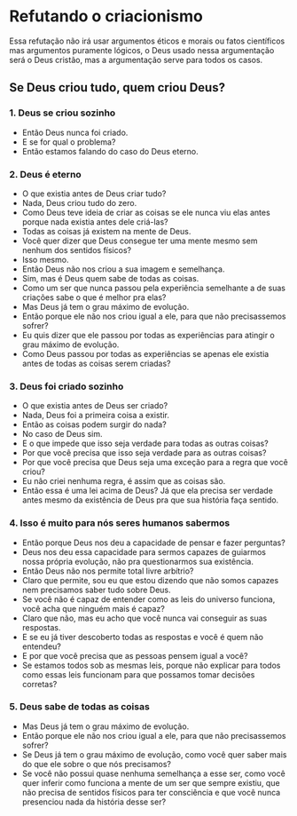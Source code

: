 # Refutando o criacionismo

Essa refutação não irá usar argumentos éticos e morais ou fatos científicos mas argumentos puramente lógicos, o Deus usado nessa argumentação será o Deus cristão, mas a argumentação serve para todos os casos.




## Se Deus criou tudo, quem criou Deus?



### 1. Deus se criou sozinho

- Então Deus nunca foi criado.
- E se for qual o problema?
- Então estamos falando do caso do Deus eterno.



### 2. Deus é eterno

- O que existia antes de Deus criar tudo?
- Nada, Deus criou tudo do zero.
- Como Deus teve ideia de criar as coisas se ele nunca viu elas antes porque nada existia antes dele criá-las?
- Todas as coisas já existem na mente de Deus.
- Você quer dizer que Deus consegue ter uma mente mesmo sem nenhum dos sentidos físicos?
- Isso mesmo.
- Então Deus não nos criou a sua imagem e semelhança.
- Sim, mas é Deus quem sabe de todas as coisas.
- Como um ser que nunca passou pela experiência semelhante a de suas criações sabe o que é melhor pra elas?
- Mas Deus já tem o grau máximo de evolução.
- Então porque ele não nos criou igual a ele, para que não precisassemos sofrer?
- Eu quis dizer que ele passou por todas as experiências para atingir o grau máximo de evolução.
- Como Deus passou por todas as experiências se apenas ele existia antes de todas as coisas serem criadas?



### 3. Deus foi criado sozinho

- O que existia antes de Deus ser criado?
- Nada, Deus foi a primeira coisa a existir.
- Então as coisas podem surgir do nada?
- No caso de Deus sim.
- E o que impede que isso seja verdade para todas as outras coisas?
- Por que você precisa que isso seja verdade para as outras coisas?
- Por que você precisa que Deus seja uma exceção para a regra que você criou?
- Eu não criei nenhuma regra, é assim que as coisas são.
- Então essa é uma lei acima de Deus? Já que ela precisa ser verdade antes mesmo da existência de Deus pra que sua história faça sentido.




### 4. Isso é muito para nós seres humanos sabermos

- Então porque Deus nos deu a capacidade de pensar e fazer perguntas?
- Deus nos deu essa capacidade para sermos capazes de guiarmos nossa própria evolução, não pra questionarmos sua existência.
- Então Deus não nos permite total livre arbítrio?
- Claro que permite, sou eu que estou dizendo que não somos capazes nem precisamos saber tudo sobre Deus.
- Se você não é capaz de entender como as leis do universo funciona, você acha que ninguém mais é capaz?
- Claro que não, mas eu acho que você nunca vai conseguir as suas respostas.
- E se eu já tiver descoberto todas as respostas e você é quem não entendeu?
- E por que você precisa que as pessoas pensem igual a você?
- Se estamos todos sob as mesmas leis, porque não explicar para todos como essas leis funcionam para que possamos tomar decisões corretas?



### 5. Deus sabe de todas as coisas

- Mas Deus já tem o grau máximo de evolução.
- Então porque ele não nos criou igual a ele, para que não precisassemos sofrer?
- Se Deus já tem o grau máximo de evolução, como você quer saber mais do que ele sobre o que nós precisamos?
- Se você não possui quase nenhuma semelhança a esse ser, como você quer inferir como funciona a mente de um ser que sempre existiu, que não precisa de sentidos físicos para ter consciência e que você nunca presenciou nada da história desse ser?

